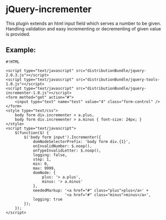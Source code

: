 <!-- region modline

vim: set tabstop=4 shiftwidth=4 expandtab:
vim: foldmethod=marker foldmarker=region,endregion:

endregion

region header

Copyright Torben Sickert 16.12.2012

License
   This library written by Torben Sickert stand under a creative commons
   naming 3.0 unported license.
   see http://creativecommons.org/licenses/by/3.0/deed.de

endregion -->

jQuery-incrementer
==================

This plugin extends an html input field which serves a number to be given.
Handling validation and easy incrementing or decrementing of given value is
provided.

Example:
--------

<!--showExample-->

    #!HTML

    <script type="text/javascript" src="distributionBundle/jquery-2.0.3.js"></script>
    <script type="text/javascript" src="distributionBundle/jquery-tools-1.0.js"></script>
    <script type="text/javascript" src="distributionBundle/jquery-incrementer-1.0.js"></script>
    <form method="get" action="#">
        <input type="text" name="test" value="4" class="form-control" />
    </form>
    <style type="text/css">
        body form div.incrementer > a.plus,
        body form div.incrementer > a.minus { font-size: 24px; }
    </style>
    <script type="text/javascript">
        $(function($) {
            $('body form input').Incrementer({
                domNodeSelectorPrefix: 'body form div.{1}',
                onInvalidNumber: $.noop(),
                onTypeInvalidLetter: $.noop(),
                logging: false,
                step: 1,
                min: 0,
                max: 9999,
                domNode: {
                    plus: '> a.plus',
                    minus: '> a.minus'
                },
                neededMarkup: '<a href="#" class="plus">plus</a>' +
                              '<a href="#" class="minus">minus</a>',
                logging: true
            });
        });
    </script>
